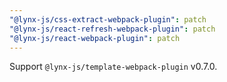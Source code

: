 ```yaml
---
"@lynx-js/css-extract-webpack-plugin": patch
"@lynx-js/react-refresh-webpack-plugin": patch
"@lynx-js/react-webpack-plugin": patch
---
```


Support `@lynx-js/template-webpack-plugin` v0.7.0.
